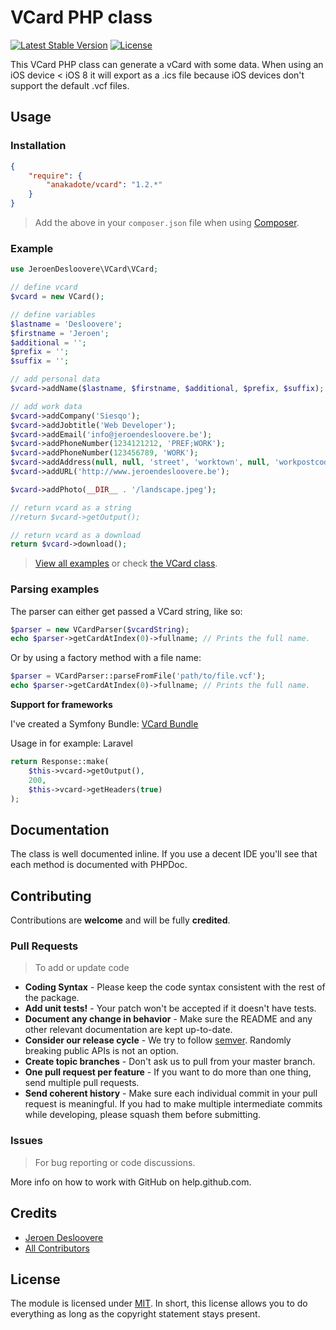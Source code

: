 # VCard PHP class
[![Latest Stable Version](http://img.shields.io/packagist/v/jeroendesloovere/vcard.svg)](https://packagist.org/packages/anakadote/vcard)
[![License](http://img.shields.io/badge/license-MIT-lightgrey.svg)](https://github.com/jeroendesloovere/vcard/blob/master/LICENSE)

This VCard PHP class can generate a vCard with some data. When using an iOS device < iOS 8 it will export as a .ics file because iOS devices don't support the default .vcf files.

## Usage

### Installation

``` json
{
    "require": {
        "anakadote/vcard": "1.2.*"
    }
}
```

> Add the above in your `composer.json` file when using [Composer](https://getcomposer.org).

### Example

``` php
use JeroenDesloovere\VCard\VCard;

// define vcard
$vcard = new VCard();

// define variables
$lastname = 'Desloovere';
$firstname = 'Jeroen';
$additional = '';
$prefix = '';
$suffix = '';

// add personal data
$vcard->addName($lastname, $firstname, $additional, $prefix, $suffix);

// add work data
$vcard->addCompany('Siesqo');
$vcard->addJobtitle('Web Developer');
$vcard->addEmail('info@jeroendesloovere.be');
$vcard->addPhoneNumber(1234121212, 'PREF;WORK');
$vcard->addPhoneNumber(123456789, 'WORK');
$vcard->addAddress(null, null, 'street', 'worktown', null, 'workpostcode', 'Belgium');
$vcard->addURL('http://www.jeroendesloovere.be');

$vcard->addPhoto(__DIR__ . '/landscape.jpeg');

// return vcard as a string
//return $vcard->getOutput();

// return vcard as a download
return $vcard->download();
```

> [View all examples](/examples/example.php) or check [the VCard class](/src/VCard.php).

### Parsing examples

The parser can either get passed a VCard string, like so:

```php
$parser = new VCardParser($vcardString);
echo $parser->getCardAtIndex(0)->fullname; // Prints the full name.
```

Or by using a factory method with a file name:

```php
$parser = VCardParser::parseFromFile('path/to/file.vcf');
echo $parser->getCardAtIndex(0)->fullname; // Prints the full name.
```

**Support for frameworks**

I've created a Symfony Bundle: [VCard Bundle](https://github.com/jeroendesloovere/vcard-bundle)

Usage in for example: Laravel
```php
return Response::make(
    $this->vcard->getOutput(),
    200,
    $this->vcard->getHeaders(true)
);
```

## Documentation

The class is well documented inline. If you use a decent IDE you'll see that each method is documented with PHPDoc.

## Contributing

Contributions are **welcome** and will be fully **credited**.

### Pull Requests

> To add or update code

- **Coding Syntax** - Please keep the code syntax consistent with the rest of the package.
- **Add unit tests!** - Your patch won't be accepted if it doesn't have tests.
- **Document any change in behavior** - Make sure the README and any other relevant documentation are kept up-to-date.
- **Consider our release cycle** - We try to follow [semver](http://semver.org/). Randomly breaking public APIs is not an option.
- **Create topic branches** - Don't ask us to pull from your master branch.
- **One pull request per feature** - If you want to do more than one thing, send multiple pull requests.
- **Send coherent history** - Make sure each individual commit in your pull request is meaningful. If you had to make multiple intermediate commits while developing, please squash them before submitting.

### Issues

> For bug reporting or code discussions.

More info on how to work with GitHub on help.github.com.

## Credits

- [Jeroen Desloovere](https://github.com/jeroendesloovere)
- [All Contributors](https://github.com/jeroendesloovere/vcard/contributors)

## License

The module is licensed under [MIT](./LICENSE.md). In short, this license allows you to do everything as long as the copyright statement stays present.